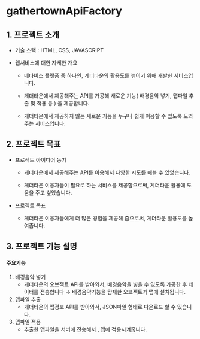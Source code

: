 # gathertownApiFactory

## 1. 프로젝트 소개

- 기술 스택 : HTML, CSS, JAVASCRIPT

- 웹서비스에 대한 자세한 개요

  - 메타버스 플랫폼 중 하나인, 게더타운의 활용도를 높이기 위해 개발한 서비스입니다.

  - 게더타운에서 제공해주는 API를 가공해 새로운 기능( 배경음악 넣기, 맵파일 추출 및 적용 등 ) 을 제공합니다.

  - 게더타운에서 제공하지 않는 새로운 기능을 누구나 쉽게 이용할 수 있도록 도와주는 서비스입니다.

## 2. 프로젝트 목표

- 프로젝트 아이디어 동기

  - 게더타운에서 제공해주는 API를 이용해서 다양한 시도를 해볼 수 있었습니다.

  - 게더타운 이용자들이 필요로 하는 서비스를 제공함으로써, 게더타운 활용에 도움을 주고 싶었습니다.

- 프로젝트 목표

  - 게더타운 이용자들에게 더 많은 경험을 제공해 줌으로써, 게더타운 활용도를 높여줍니다.

## 3. 프로젝트 기능 설명

#### <strong>주요기능</strong>

1. 배경음악 넣기
   - 게더타운의 오브젝트 API를 받아와서, 배경음악을 넣을 수 있도록 가공한 후 데이터를 전송합니다 → 배경음악기능을 탑재한 오브젝트가 맵에 설치됩니다.
2. 맵파일 추출
   - 게더타운의 맵정보 API를 받아와서, JSON파일 형태로 다운로드 할 수 있습니다.
3. 맵파일 적용
   - 추출한 맵파일을 서버에 전송해서 , 맵에 적용시켜줍니다.
